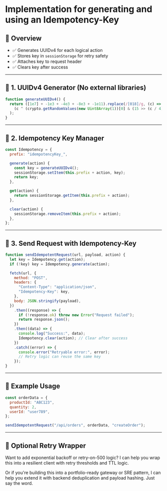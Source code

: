 # Implementation for generating and using an **Idempotency-Key**

## 🧠 Overview

- ✅ Generates UUIDv4 for each logical action
- ✅ Stores key in `sessionStorage` for retry safety
- ✅ Attaches key to request header
- ✅ Clears key after success

---

## 🧩 1. UUIDv4 Generator (No external libraries)

```js
function generateUUIDv4() {
  return ([1e7] + -1e3 + -4e3 + -8e3 + -1e11).replace(/[018]/g, (c) =>
    (c ^ (crypto.getRandomValues(new Uint8Array(1))[0] & (15 >> (c / 4)))).toString(16)
  );
}
```

---

## 🧱 2. Idempotency Key Manager

```js
const Idempotency = {
  prefix: "idempotencyKey_",

  generate(action) {
    const key = generateUUIDv4();
    sessionStorage.setItem(this.prefix + action, key);
    return key;
  },

  get(action) {
    return sessionStorage.getItem(this.prefix + action);
  },

  clear(action) {
    sessionStorage.removeItem(this.prefix + action);
  },
};
```

---

## 🚀 3. Send Request with Idempotency-Key

```js
function sendIdempotentRequest(url, payload, action) {
  let key = Idempotency.get(action);
  if (!key) key = Idempotency.generate(action);

  fetch(url, {
    method: "POST",
    headers: {
      "Content-Type": "application/json",
      "Idempotency-Key": key,
    },
    body: JSON.stringify(payload),
  })
    .then((response) => {
      if (!response.ok) throw new Error("Request failed");
      return response.json();
    })
    .then((data) => {
      console.log("Success:", data);
      Idempotency.clear(action); // Clear after success
    })
    .catch((error) => {
      console.error("Retryable error:", error);
      // Retry logic can reuse the same key
    });
}
```

---

## 🧪 Example Usage

```js
const orderData = {
  productId: "ABC123",
  quantity: 2,
  userId: "user789",
};

sendIdempotentRequest("/api/orders", orderData, "createOrder");
```

---

## 🧠 Optional Retry Wrapper

Want to add exponential backoff or retry-on-500 logic? I can help you wrap this into a resilient client with retry thresholds and TTL logic.

Or if you're building this into a portfolio-ready gateway or SRE pattern, I can help you extend it with backend deduplication and payload hashing. Just say the word.
